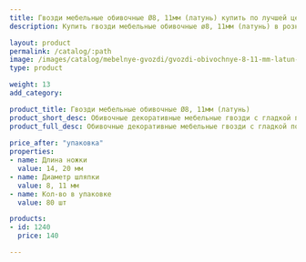 ```yaml
---
title: Гвозди мебельные обивочные Ø8, 11мм (латунь) купить по лучшей цене с доставкой - Поролоныч
description: Купить гвозди мебельные обивочные ø8, 11мм (латунь) в розницу с доставкой по Москве в интернет-магазине Поролоныча.

layout: product
permalink: /catalog/:path
image: /images/catalog/mebelnye-gvozdi/gvozdi-obivochnye-8-11-mm-latun-01_1600w.jpg
type: product

weight: 13
add_category: 

product_title: Гвозди мебельные обивочные Ø8, 11мм (латунь)
product_short_desc: Обивочные декоративные мебельные гвозди с гладкой поверхностью. Цвет - латунь.
product_full_desc: Обивочные декоративные мебельные гвозди с гладкой поверхностью. Цвет - латунь.
        
price_after: "упаковка"
properties:
- name: Длина ножки
  value: 14, 20 мм
- name: Диаметр шляпки
  value: 8, 11 мм
- name: Кол-во в упаковке
  value: 80 шт

products:
- id: 1240
  price: 140

---
```

